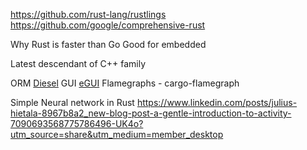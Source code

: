 https://github.com/rust-lang/rustlings
https://github.com/google/comprehensive-rust

Why
Rust is faster than Go
Good for embedded

Latest descendant of C++ family

ORM [Diesel](https://diesel.rs/)
GUI [eGUI](https://github.com/emilk/egui)
Flamegraphs - cargo-flamegraph

Simple Neural network in Rust
https://www.linkedin.com/posts/julius-hietala-8967b8a2_new-blog-post-a-gentle-introduction-to-activity-7090693568775786496-UK4o?utm_source=share&utm_medium=member_desktop